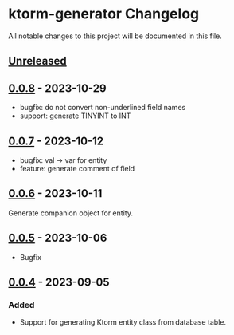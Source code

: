 <!-- Keep a Changelog guide -> https://keepachangelog.com -->

# ktorm-generator Changelog
All notable changes to this project will be documented in this file.

## [Unreleased]

## [0.0.8] - 2023-10-29
- bugfix: do not convert non-underlined field names
- support: generate TINYINT to INT

## [0.0.7] - 2023-10-12
- bugfix: val -> var for entity 
- feature: generate comment of field

## [0.0.6] - 2023-10-11
Generate companion object for entity.

## [0.0.5] - 2023-10-06
- Bugfix

## [0.0.4] - 2023-09-05

### Added
- Support for generating Ktorm entity class from database table.

[Unreleased]: https://github.com/aooohan/ktorm-generator/compare/v0.0.8...HEAD
[0.0.8]: https://github.com/aooohan/ktorm-generator/compare/v0.0.7...v0.0.8
[0.0.7]: https://github.com/aooohan/ktorm-generator/compare/v0.0.6...v0.0.7
[0.0.6]: https://github.com/aooohan/ktorm-generator/compare/v0.0.5...v0.0.6
[0.0.5]: https://github.com/aooohan/ktorm-generator/compare/v0.0.4...v0.0.5
[0.0.4]: https://github.com/aooohan/ktorm-generator/commits/v0.0.4
